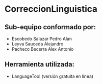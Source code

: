 # CorreccionLinguistica

## Sub-equipo conformado por:

- Escobedo Salazar Pedro Alan
- Leyva Sauceda Alejandro
- Pacheco Becerra Alex Antonio

## Herramienta utilizada:

- LanguageTool (versión gratuita en línea)
